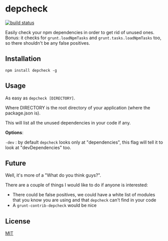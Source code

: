 # depcheck

[![build status](https://secure.travis-ci.org/rumpl/depcheck.png)](http://travis-ci.org/rumpl/depcheck)

Easily check your npm dependencies in order to get rid of unused ones. Bonus: it checks for `grunt.loadNpmTasks` and `grunt.tasks.loadNpmTasks` too, so there shouldn't be any false positives.

## Installation

`npm install depcheck -g`

## Usage

As easy as `depcheck [DIRECTORY]`.

Where DIRECTORY is the root directory of your application (where the package.json is).

This will list all the unused dependencies in your code if any.

**Options**: 

`-dev` : by default `depcheck` looks only at "dependencies", this flag will tell it to look at "devDependencies" too.

## Future

Well, it's more of a "What do you think guys?".

There are a couple of things I would like to do if anyone is interested:

 - There could be false positives, we could have a white list of modules that you know you are using and that `depcheck` can't find in your code
 - A `grunt-contrib-depcheck` would be nice

## License

[MIT](http://mit-license.org/rumpl)
